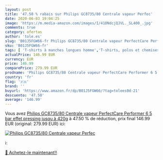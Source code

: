 ```yaml
---
layout: post
title: '47.50 % rabais sur Philips GC8735/80 Centrale vapeur Perfec'
date: 2020-06-03 19:04:25
image: 'https://m.media-amazon.com/images/I/41ONdcjQJVL._SL400_.jpg'
comments: true
category: ofertas
author: 'tole.es'
slug: 'B01J5FGW66-fr Philips GC8735/80 Centrale vapeur PerfectCare Performer 6...'
sku: 'B01J5FGW66-fr'
tags: [ 'T-shirts à manches longues homme','T-shirts, polos et chemises homme','Vêtements','Vêtements homme', ]
actualPrice: 146.99 EUR
currency: EUR
price: 146.99
comparePrice: 279.99 EUR
prodname: 'Philips GC8735/80 Centrale vapeur PerfectCare Performer 6 5 bar effet pressing jusqu à 420g'
country: 'fr'
flag: '🇫🇷'
brand: ''
buyurl: 'https://www.amazon.fr/dp/B01J5FGW66/?tag=tolees0d-21'
descuento: '47.50'
average: '146.99'
---
```


Vous avez [Philips GC8735/80 Centrale vapeur PerfectCare Performer 6 5 bar effet pressing jusqu à 420g](https://www.amazon.fr/dp/B01J5FGW66/?tag=tolees0d-21)  à  47.50 % de réduction, prix final  146.99 EUR (original: 279.99 EUR) ici:

[![Philips GC8735/80 Centrale vapeur Perfec](https://m.media-amazon.com/images/I/41ONdcjQJVL._SL400_.jpg)](https://www.amazon.fr/dp/B01J5FGW66/?tag=tolees0d-21)

ℹ️:


[🛒 Achetez-le maintenant!!](https://www.amazon.fr/dp/B01J5FGW66/?tag=tolees0d-21)
